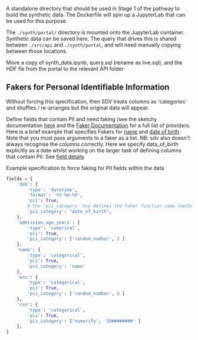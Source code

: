 A standalone directory that should be used in Stage 1 of the pathway to build the synthetic data.
The Dockerfile will spin up a JupyterLab that can be used for this purpose.

The `./synth/portal/` directory is mounted onto the JupyterLab container.
Synthetic data can be saved here.
The query that drives this is shared between `./src/api` and `./synth/portal`, and will need manually copying between those locations.

Move a copy of synth_data.ipynb, query.sql (rename as live.sql), and the HDF fle from the portal to the relevant API folder

## Fakers for Personal Identifiable Information

Without forcing this specification, then SDV treats columns as 'categories' and shuffles / re-arranges but the original data will appear.

Define fields that contain PII and need faking (see the sketchy documentation [here](https://sdv.dev/SDV/developer_guides/sdv/metadata.html?highlight=pii#categorical-fields-data-anonymization) and the [Faker Documentation](https://faker.readthedocs.io/en/master/providers.html) for a full list of providers. Here is a brief example that specifies Fakers for [name](https://faker.readthedocs.io/en/master/providers/faker.providers.person.html#faker.providers.person.Provider.name) and [date of birth](https://faker.readthedocs.io/en/master/providers/faker.providers.date_time.html#faker.providers.date_time.Provider.date_of_birth). Note that you must pass arguments to a faker as a list.
NB: sdv also doesn't always recognise the columns correctly. Here we specify data_of_birth explicitly as a date whilst working on the larger task of defining columns that contain PII. See [field details](https://sdv.dev/SDV/developer_guides/sdv/metadata.html#field-details)

Example specification to force faking for PII fields within the data

```python
fields = {
    'dob': {
        'type': 'datetime',
        'format': '%Y-%m-%d',
        'pii': True,
        # the 'pii_category' key defines the Faker function name (method)
        'pii_category': "date_of_birth",
    },
    'admission_age_years': {
        'type': 'numerical',
        'pii': True,
        'pii_category': ['random_number', 2 ]
    },
    'name': {
        'type': 'categorical',
        'pii': True,
        'pii_category': 'name'
    },
    'mrn': {
        'type': 'categorical',
        'pii': True,
        'pii_category': ['random_number', 8 ]
    },
    'csn': {
        'type': 'categorical',
        'pii': True,
        'pii_category': ['numerify', '10########' ]
    },
}
```
